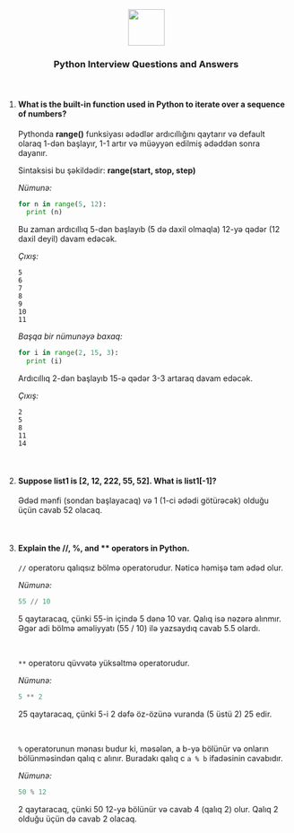 <div align="center">
  <img width="65" src="https://i.postimg.cc/50RBRxjd/python.png">

### **Python Interview Questions and Answers**

</div>
<br>

1.  #### **What is the built-in function used in Python to iterate over a sequence of numbers?**

    Pythonda **range()** funksiyası ədədlər ardıcıllığını qaytarır və default olaraq 1-dən başlayır, 1-1 artır və müəyyən edilmiş ədəddən sonra dayanır.

    Sintaksisi bu şəkildədir: **range(start, stop, step)**

    _Nümunə:_

    ```py
    for n in range(5, 12):
      print (n)
    ```

    Bu zaman ardıcıllıq 5-dən başlayıb (5 də daxil olmaqla) 12-yə qədər (12 daxil deyil) davam edəcək.

    _Çıxış:_

    ```
    5
    6
    7
    8
    9
    10
    11
    ```

    _Başqa bir nümunəyə baxaq:_

    ```py
    for i in range(2, 15, 3):
      print (i)
    ```

    Ardıcıllıq 2-dən başlayıb 15-ə qədər 3-3 artaraq davam edəcək.

    _Çıxış:_

    ```
    2
    5
    8
    11
    14
    ```

<br>

2. #### **Suppose list1 is [2, 12, 222, 55, 52]. What is list1[-1]?**
   Ədəd mənfi (sondan başlayacaq) və 1 (1-ci ədədi götürəcək) olduğu üçün cavab 52 olacaq.

<br>

3. #### **Explain the //, %, and \*\* operators in Python.**

   `//` operatoru qalıqsız bölmə operatorudur. Nəticə həmişə tam ədəd olur. <br>

   _Nümunə:_

   ```py
   55 // 10
   ```

   5 qaytaracaq, çünki 55-in içində 5 dənə 10 var. Qalıq isə nəzərə alınmır. Əgər adi bölmə əməliyyatı (55 / 10) ilə yazsaydıq cavab 5.5 olardı.

   <br>

   `**` operatoru qüvvətə yüksəltmə operatorudur. <br>

   _Nümunə:_

   ```py
   5 ** 2
   ```

   25 qaytaracaq, çünki 5-i 2 dəfə öz-özünə vuranda (5 üstü 2) 25 edir.

   <br>

   `%` operatorunun mənası budur ki, məsələn, a b-yə bölünür və onların bölünməsindən qalıq c alınır. Buradakı qalıq c `a % b` ifadəsinin cavabıdır.

   _Nümunə:_

   ```py
   50 % 12
   ```

   2 qaytaracaq, çünki 50 12-yə bölünür və cavab 4 (qalıq 2) olur. Qalıq 2 olduğu üçün də cavab 2 olacaq.
